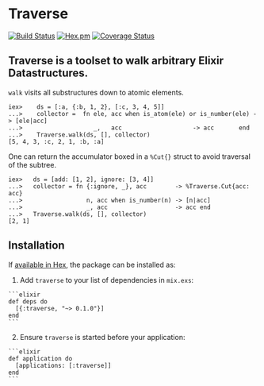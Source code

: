 # Traverse

[![Build Status](https://travis-ci.org/RobertDober/traverse.svg?branch=master)](https://travis-ci.org/RobertDober/traverse)
[![Hex.pm](https://img.shields.io/hexpm/v/traverse.svg)](https://hex.pm/packages/traverse)
[![Coverage Status](https://coveralls.io/github/RobertDober/traverse/badge.png)](https://coveralls.io/r/RobertDober/traverse)
<!-- moduledoc: Traverse -->
## Traverse is a toolset to walk arbitrary Elixir Datastructures.

`walk` visits all substructures down to atomic elements.

    iex>    ds = [:a, {:b, 1, 2}, [:c, 3, 4, 5]]
    ...>    collector =  fn ele, acc when is_atom(ele) or is_number(ele) -> [ele|acc]
    ...>                    _,   acc                    -> acc       end
    ...>    Traverse.walk(ds, [], collector)
    [5, 4, 3, :c, 2, 1, :b, :a]

 One can return the accumulator boxed in a `%Cut{}` struct to avoid traversal of the
 subtree.

    iex>   ds = [add: [1, 2], ignore: [3, 4]]
    ...>   collector = fn {:ignore, _}, acc        -> %Traverse.Cut{acc: acc}
    ...>                  n, acc when is_number(n) -> [n|acc]
    ...>                  _, acc                   -> acc end
    ...>   Traverse.walk(ds, [], collector)
    [2, 1]
<!-- endmoduledoc: Traverse -->

## Installation

If [available in Hex](https://hex.pm/docs/publish), the package can be installed as:

  1. Add `traverse` to your list of dependencies in `mix.exs`:

    ```elixir
    def deps do
      [{:traverse, "~> 0.1.0"}]
    end
    ```

  2. Ensure `traverse` is started before your application:

    ```elixir
    def application do
      [applications: [:traverse]]
    end
    ```

